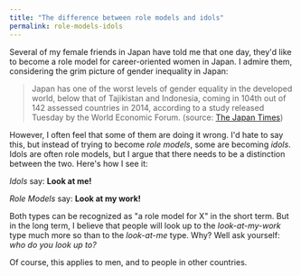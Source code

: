 ```yaml
---
title: "The difference between role models and idols"
permalink: role-models-idols
---
```


Several of my female friends in Japan have told me that one day, they'd like to become a role model for career-oriented women in Japan. I admire them, considering the grim picture of gender inequality in Japan:

> Japan has one of the worst levels of gender equality in the developed world, below that of Tajikistan and Indonesia, coming in 104th out of 142 assessed countries in 2014, according to a study released Tuesday by the World Economic Forum. (source: [The Japan Times](http://www.japantimes.co.jp/news/2014/10/29/national/japan-remains-near-bottom-of-gender-gap-ranking/))

However, I often feel that some of them are doing it wrong. I'd hate to say this, but instead of trying to become *role models*, some are becoming *idols*. Idols are often role models, but I argue that there needs to be a distinction between the two. Here's how I see it:

*Idols* say: **Look at me!**

*Role Models* say: **Look at my work!**

Both types can be recognized as "a role model for X" in the short term. But in the long term, I believe that people will look up to the *look-at-my-work* type much more so than to the *look-at-me* type. Why? Well ask yourself: *who do you look up to?*

Of course, this applies to men, and to people in other countries.
